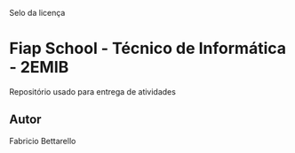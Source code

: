 Selo da licença
# Fiap School - Técnico de Informática - 2EMIB
Repositório usado para entrega de atividades
## Autor
Fabricio Bettarello
